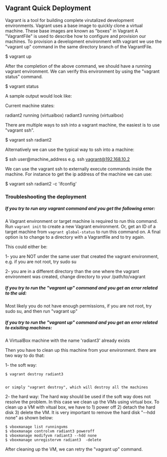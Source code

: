 ## Vagrant Quick Deployment

Vagrant is a tool for building complete virutalized development environments. 
Vagrant uses a base image to quickly clone a virtual machine. These base images are known as "boxes" in Vagrant
A "VagrantFile" is used to describe how to configure and provision our machines.
To provision a development environment with vagrant we use the "vagrant up" command in the same directory branch of the VagrantFile.


$ vagrant up


After the completion of the above command, we should have a running vagrant environment. We can verify this environment by using the "vagrant status" command.


$ vagrant status


A sample output would look like:

Current machine states:

radiant2                  running (virtualbox)
radiant3                  running (virtualbox)

There are multiple ways to ssh into a vagrant machine, the easiest is to use "vagrant ssh".


$ vagrant ssh radiant2


Alternatively we can use the typical way to ssh into a machine:


$ ssh user@machine_address e.g. ssh vagrant@192.168.10.2


We can use the vagrant ssh to externally execute commands inside the machine. For instance to get the ip address of the machine we can use:


$ vagrant ssh radiant2 -c 'ifconfig'


### Troubleshooting the deployment

##### If you try to run any vagrant command and you get the following error:

A Vagrant environment or target machine is required to run this
command. Run `vagrant init` to create a new Vagrant environment. Or,
get an ID of a target machine from `vagrant global-status` to run
this command on. A final option is to change to a directory with a
Vagrantfile and to try again.

This could either be:

1-  you are NOT under the same user that created the vagrant environment, e.g. if you are not root, try sudo su

2-  you are in a different directory than the one where the vagrant environment was created, change directory to your /path/to/vagrant

##### If you try to run the "vagrant up" command and you get an error related to the uid:

Most likely you do not have enough permissions, if you are not root, try sudo su, and then run "vagrant up"

##### If you try to run the "vagrant up" command and you get an error related to exisiting machines:

A VirtualBox machine with the name 'radiant3' already exists

Then you have to clean up this machine from your environment. there are two way to do that:

1- the soft way:


    $ vagrant destroy radiant3
    
    
    or simply "vagrant destroy", which will destroy all the machines
    
    
2- the hard  way:
    The hard way should be used if the soft way does not resolve the problem. In this case we clean up the VMs using virtual box.
    To clean up a VM with vitual box, we have to 1) power off 2) detach the hard disk 3) delete the VM. It is very important to remove the hard disk "--hdd none" as shown below:
    
    
    
    $ vboxmanage list runningvms
    $ vboxmanage controlvm radiant3 poweroff
    $ vboxmanage modifyvm radiant3 --hdd none
    $ vboxmanage unregistervm radiant3  -delete



After cleaning up the VM, we can retry the "vagrant up" command.
